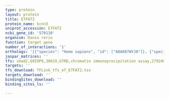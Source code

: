 ```yaml
---
type: protein
layout: protein
title: E7FAT2
protein_name: kcnn3
uniprot_accession: E7FAT2
ncbi_gene_id: '570138'
organism: Danio rerio
function: target gene
number_of_interactions: '1'
orthologs: '[{"species": "Homo sapiens", "id": ["A0A087WYJ0"]}, {"species": "Mus musculus", "id": ["<a href=\"/protein/p58391\">P58391</a>"]}, {"species": "Rattus norvegicus", "id": ["<a href=\"/protein/g3v8s7\">G3V8S7</a>"]}]'
jaspar_matrices: ''
tfs: smad2,Q9I9P9,30639,GTRD,chromatin immunoprecipitation assay,27924024%5Buid%5D,No
targets: ''
tfs_download: TFLink_tfs_of_E7FAT2.tsv
targets_download: ''
bindingSites_download: ''
binding_sites_ls: ''

---
```

